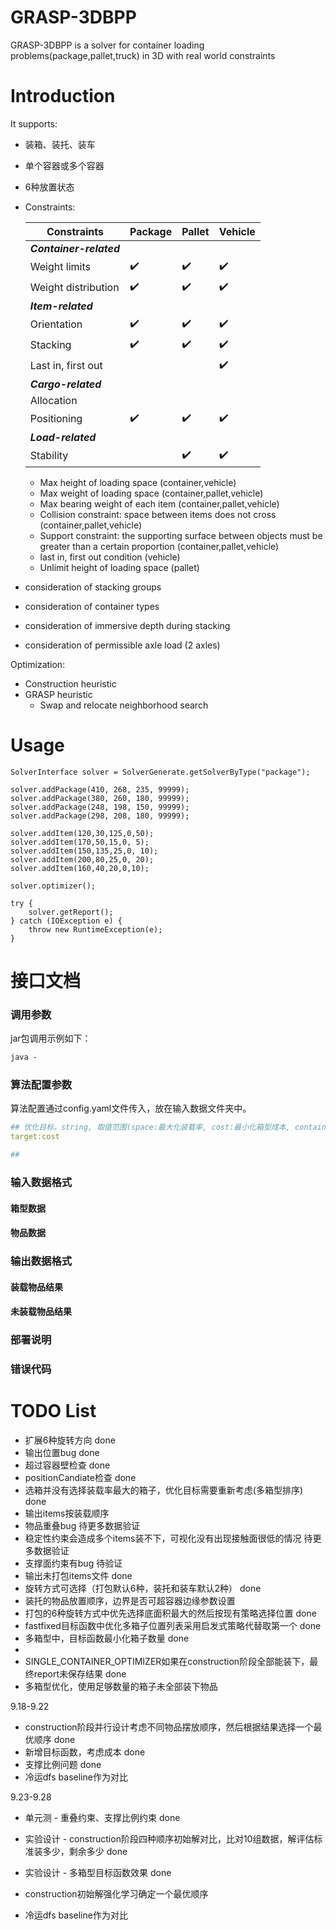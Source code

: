 
# GRASP-3DBPP
GRASP-3DBPP is a solver for container loading problems(package,pallet,truck) in 3D with real world constraints

# Introduction

It supports:
* 装箱、装托、装车
* 单个容器或多个容器
* 6种放置状态

* Constraints:

  | Constraints         | Package | Pallet | Vehicle |
  |---------------------|---------|--------|---------|
  | _**Container-related**_   |         |        |         |
  | Weight limits       | ✔️      | ✔️     | ✔️      |
  | Weight distribution | ✔️      | ✔️     | ✔️      |
  | _**Item-related**_        |         |        |         |
  | Orientation         | ✔️      | ✔️     | ✔️      |
  | Stacking            | ✔️      | ✔️     | ✔️      |
  | Last in, first out  |         |        | ✔️      |
  | _**Cargo-related**_       |         |        |         |
  | Allocation          |         |        |         |
  | Positioning         | ✔️      | ✔️     | ✔️      |
  | _**Load-related**_        |         |        |         |
  | Stability           |         | ✔️     | ✔️      |

  * Max height of loading space (container,vehicle)
  * Max weight of loading space (container,pallet,vehicle)
  * Max bearing weight of each item (container,pallet,vehicle)
  * Collision constraint: space between items does not cross (container,pallet,vehicle)
  * Support constraint: the supporting surface between objects must be greater than a certain proportion (container,pallet,vehicle)
  * last in, first out condition (vehicle)
  * Unlimit height of loading space (pallet)
* consideration of stacking groups
* consideration of container types
* consideration of immersive depth during stacking
* consideration of permissible axle load (2 axles)

Optimization:
* Construction heuristic
* GRASP heuristic
  * Swap and relocate neighborhood search


# Usage
```
SolverInterface solver = SolverGenerate.getSolverByType("package");

solver.addPackage(410, 268, 235, 99999);
solver.addPackage(380, 260, 180, 99999);
solver.addPackage(248, 198, 150, 99999);
solver.addPackage(298, 208, 180, 99999);

solver.addItem(120,30,125,0,50);
solver.addItem(170,50,15,0, 5);
solver.addItem(150,135,25,0, 10);
solver.addItem(200,80,25,0, 20);
solver.addItem(160,40,20,0,10);

solver.optimizer();

try {
    solver.getReport();
} catch (IOException e) {
    throw new RuntimeException(e);
}

```

# 接口文档

### 调用参数

jar包调用示例如下：

```cmd
java - 
```

### 算法配置参数

算法配置通过config.yaml文件传入，放在输入数据文件夹中。

```yaml
## 优化目标，string, 取值范围(space:最大化装载率, cost:最小化箱型成本, container_number:箱型数量)
target:cost

##
```
### 输入数据格式


#### 箱型数据


#### 物品数据


### 输出数据格式

#### 装载物品结果

#### 未装载物品结果

### 部署说明

### 错误代码

# TODO List
* 扩展6种旋转方向 done
* 输出位置bug done
* 超过容器壁检查 done
* positionCandiate检查 done
* 选箱并没有选择装载率最大的箱子，优化目标需要重新考虑(多箱型排序) done
* 输出items按装载顺序 
* 物品重叠bug 待更多数据验证 
* 稳定性约束会造成多个items装不下，可视化没有出现接触面很低的情况 待更多数据验证
* 支撑面约束有bug 待验证
* 输出未打包items文件 done
* 旋转方式可选择（打包默认6种，装托和装车默认2种） done
* 装托的物品放置顺序，边界是否可超容器边缘参数设置
* 打包的6种旋转方式中优先选择底面积最大的然后按现有策略选择位置 done
* fastfixed目标函数中优化多箱子位置列表采用启发式策略代替取第一个 done
* 多箱型中，目标函数最小化箱子数量 done
* 
* SINGLE_CONTAINER_OPTIMIZER如果在construction阶段全部能装下，最终report未保存结果 done
* 多箱型优化，使用足够数量的箱子未全部装下物品

9.18-9.22
* construction阶段并行设计考虑不同物品摆放顺序，然后根据结果选择一个最优顺序 done
* 新增目标函数，考虑成本 done
* 支撑比例问题 done
* 冷运dfs baseline作为对比 

9.23-9.28
* 单元测 - 重叠约束、支撑比例约束 done
* 实验设计 - construction阶段四种顺序初始解对比，比对10组数据，解评估标准装多少，剩余多少 done
* 实验设计 - 多箱型目标函数效果 done

* construction初始解强化学习确定一个最优顺序
* 冷运dfs baseline作为对比 

